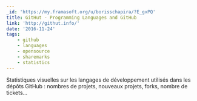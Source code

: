 ```yaml
---
_id: 'https://my.framasoft.org/u/borisschapira/?E_gxPQ'
title: GitHut - Programming Languages and GitHub
link: 'http://githut.info/'
date: '2016-11-24'
tags:
    - github
    - languages
    - opensource
    - sharemarks
    - statistics
---
```


<div class="markdown"><p>Statistiques visuelles sur les langages de développement utilisés dans les dépôts GitHub : nombres de projets, nouveaux projets, forks, nombre de tickets…
</p></div>
